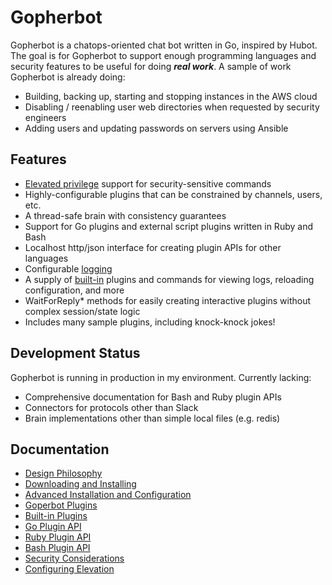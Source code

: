 # Gopherbot
Gopherbot is a chatops-oriented chat bot written in Go, inspired by Hubot. The goal is for
Gopherbot to support enough programming languages and security features to be useful for
doing **_real work_**. A sample of work Gopherbot is already doing:
* Building, backing up, starting and stopping instances in the AWS cloud
* Disabling / reenabling user web directories when requested by security engineers
* Adding users and updating passwords on servers using Ansible

## Features
* [Elevated privilege](doc/Elevation.md) support for security-sensitive commands
* Highly-configurable plugins that can be constrained by channels, users, etc.
* A thread-safe brain with consistency guarantees
* Support for Go plugins and external script plugins written in Ruby and Bash
* Localhost http/json interface for creating plugin APIs for other languages
* Configurable [logging](doc/Logging)
* A supply of [built-in](doc/Builtins) plugins and commands for viewing logs, reloading configuration, and more 
* WaitForReply* methods for easily creating interactive plugins without complex session/state logic
* Includes many sample plugins, including knock-knock jokes!

## Development Status
Gopherbot is running in production in my environment. Currently lacking:
* Comprehensive documentation for Bash and Ruby plugin APIs
* Connectors for protocols other than Slack
* Brain implementations other than simple local files (e.g. redis)

## Documentation
* [Design Philosophy](doc/Design)
* [Downloading and Installing](doc/Install)
* [Advanced Installation and Configuration](doc/Configure)
* [Goperbot Plugins](doc/Plugins)
* [Built-in Plugins](doc/Builtins)
* [Go Plugin API](doc/GoPlugins)
* [Ruby Plugin API](doc/RubyPlugins)
* [Bash Plugin API](doc/BashPlugins)
* [Security Considerations](doc/Security)
* [Configuring Elevation](doc/Elevation)
